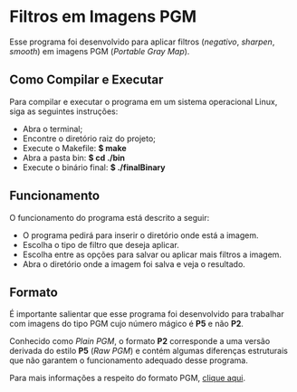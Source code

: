 # Filtros em Imagens PGM

Esse programa foi desenvolvido para aplicar filtros (*negativo*, *sharpen*, *smooth*) em imagens PGM (*Portable Gray Map*).

## Como Compilar e Executar

Para compilar e executar o programa em um sistema operacional Linux, siga as seguintes instruções:

* Abra o terminal;
* Encontre o diretório raiz do projeto; 
* Execute o Makefile: 
	**$ make**
* Abra a pasta bin:
	**$ cd ./bin**
* Execute o binário final:
	**$ ./finalBinary**

## Funcionamento

O funcionamento do programa está descrito a seguir:

* O programa pedirá para inserir o diretório onde está a imagem.
* Escolha o tipo de filtro que deseja aplicar.
* Escolha entre as opções para salvar ou aplicar mais filtros a imagem.
* Abra o diretório onde a imagem foi salva e veja o resultado.

## Formato

É importante salientar que esse programa foi desenvolvido para trabalhar com imagens do tipo PGM cujo número mágico é **P5** e não **P2**.
 
Conhecido como *Plain PGM*, o formato **P2** corresponde a uma versão derivada do estilo **P5** (*Raw PGM*) e contém algumas diferenças estruturais que não garantem o funcionamento adequado desse programa.

Para mais informações a respeito do formato PGM, [clique aqui](http://netpbm.sourceforge.net/doc/pgm.html).


